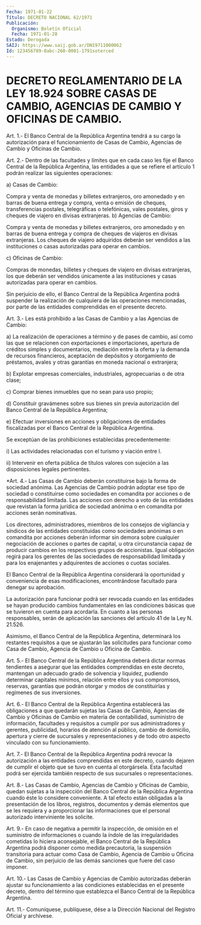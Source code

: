 ```yaml
---
Fecha: 1971-01-22
Título: DECRETO NACIONAL 62/1971
Publicación:
  Organismo: Boletín Oficial
  Fecha: 1971-01-28
Estado: Derogada
SAIJ: https://www.saij.gob.ar/DN19711000062
Id: 123456789-0abc-260-0001-1791soterced
---
```

# DECRETO REGLAMENTARIO DE LA LEY 18.924 SOBRE CASAS DE CAMBIO, AGENCIAS DE CAMBIO Y OFICINAS DE CAMBIO.

<a id="1"></a>
Art. 1.- El Banco Central de la República Argentina tendrá a su cargo  la autorización  para el funcionamiento de Casas de Cambio, Agencias de Cambio y Oficinas de Cambio.

<a id="2"></a>
Art.  2.-  Dentro de las facultades y límites que en cada caso les fije el Banco  Central de la República Argentina, las entidades a que se refiere el artículo  1  podrán  realizar  las  siguientes operaciones:

a) Casas de Cambio:

Compra  y venta de monedas y billetes extranjeros, oro amonedado  y en barras de  buena  entrega y compra, venta o emisión de cheques, transferencias postales,    telegráficas    o  telefónicas,  vales postales, giros y cheques de viajero en divisas  extranjeras.  b) Agencias de Cambio:

Compra  y venta de monedas y billetes extranjeros, oro amonedado  y en barras de  buena  entrega  y  compra  de cheques de viajeros en divisas extranjeras. Los cheques de viajero  adquiridos deberán ser vendidos  a las instituciones o casas autorizadas  para  operar  en cambios.

c) Oficinas de Cambio:

Compras de  monedas,  billetes  y  cheques  de  viajero  en divisas extranjeras,   los  que  deberán  ser  vendidos  únicamente  a  las instituciones y  casas  autorizadas  para  operar  en cambios.

Sin  perjuicio de ello, el Banco Central de la República  Argentina podrá suspender  la  realización  de cualquiera de las operaciones mencionadas,  por parte  de  las  entidades   comprendidas  en  el presente decreto.

<a id="3"></a>
Art.  3.-  Les  está  prohibido  a las Casas de Cambio y a las Agencias de Cambio:

a) La realización de operaciones a término  y  de  pases de cambio, así  como las que se relacionen con exportaciones e importaciones, apertura de  créditos simples  y documentarios, mediación entre la oferta  y  la  demanda  de recursos  financieros,   aceptación  de depósitos y otorgamiento de préstamos, avales y otras  garantías en moneda nacional o extranjera;

b) Explotar empresas comerciales, industriales, agropecuarias  o de otra clase;

c)  Comprar  bienes  inmuebles  que  no  sean para uso propio;

d) Constituir gravámenes sobre sus bienes  sin  previa autorización del Banco Central de la República Argentina;

e)  Efectuar  inversiones en acciones y obligaciones  de  entidades fiscalizadas por  el  Banco Central de la República Argentina.

Se  exceptúan  de las prohibiciones  establecidas  precedentemente:

i) Las actividades  relacionadas  con el turismo y viación entre l.

ii) Intervenir en oferta pública de  títulos valores con sujeción a las disposiciones legales pertinentes.

<a id="4"></a>
*Art.  4.-  Las  Casas  de Cambio deberán constituirse bajo la forma de sociedad anónima. Las  Agencias  de  Cambio podrán adoptar ese  tipo de sociedad o constituirse como sociedades  en  comandita por acciones  o  de responsabilidad  limitada.  Las  acciones  con derecho  a  voto de las entidades que revistan la forma jurídica de sociedad anónima  o  en  comandita por acciones serán nominativas.

Los  directores,  administradores,  miembros  de  los  consejos  de vigilancia y  síndicos  de  las  entidades    constituidas    como sociedades  anónimas  o en comandita por acciones deberán informar sin demora sobre cualquier negociación  de  acciones  o  partes de capital,  u  otra  circunstancia  capaz de producir cambios en  los respectivos grupos de accionistas.  Igual obligación  regirá  para los  gerentes  de las sociedades de responsabilidad limitada y para los enajenantes  y  adquirentes de acciones o cuotas sociales.

El  Banco  Central  de  la    República  Argentina  considerará  la oportunidad y conveniencia de esas  modificaciones,  encontrándose facultado para denegar su aprobación.

La autorización  para  funcionar  podrá  ser revocada cuando en las entidades se  hayan  producido  cambios  fundamentales    en   las condiciones  básicas que  se tuvieron en cuenta para acordarla. En cuanto  a  las  personas responsables,  serán  de  aplicación  las sanciones del artículo 41 de la Ley N. 21.526.

Asimismo, el Banco Central  de  la República Argentina, determinará los restantes requisitos a que se  ajustarán  las  solicitudes para funcionar  como Casa  de  Cambio,  Agencia de Cambio u Oficina  de Cambio.

<a id="5"></a>
Art.  5.-  El  Banco  Central de la República Argentina deberá dictar normas tendientes a asegurar  que las entidades comprendidas en  este  decreto,  mantengan  un adecuado  grado  de  solvencia  y liquidez,  pudiendo determinar capitales  mínimos,  relación  entre ellos y sus  compromisos,  reservas, garantías que podrán otorgar y modos de constituirlas y regímenes de sus inversiones.

<a id="6"></a>
Art. 6.- El Banco Central de la República Argentina establecerá las obligaciones  a  que  quedarán  sujetas  las  Casas de Cambio, Agencias de Cambio y Oficinas de Cambio en materia de contabilidad, suministro de información, facultades  y requisitos a cumplir  por  sus administradores y gerentes, publicidad,  horarios de atención al  público,  cambio de domicilio, apertura y cierre de sucursales y representaciones  y de todo otro aspecto vinculado con su funcionamiento.

<a id="7"></a>
Art.  7.-  El  Banco  Central  de la República Argentina podrá revocar  la  autorización  a  las entidades  comprendidas  en  este decreto, cuando dejaren de cumplir  el objeto que se tuvo en cuenta al otorgársela. Esta facultad podrá ser  ejercida  también respecto de sus sucursales o representaciones.

<a id="8"></a>
Art. 8.- Las Casas de Cambio, Agencias de Cambio y Oficinas de Cambio, quedan  sujetas  a  la  inspección del Banco Central de la República  Argentina  cuando éste lo  considere  conveniente.  A tal efecto están obligadas  a  la  presentación  de  los  libros, registros, documentos  y  demás elementos que se les requiera y  a proporcionar  las informaciones    que    el  personal  autorizado interviniente les solicite.

<a id="9"></a>
Art.  9.-  En  caso  de  negativa a permitir la inspección, de omisión en el suministro de informaciones  o  cuando  la  índole de las  irregularidades cometidas  lo  hiciera  aconsejable, el Banco Central  de  la  República Argentina  podrá disponer  como  medida precautoria, la suspensión transitoria para  actuar  como  Casa  de Cambio,  Agencia  de  Cambio  u Oficina de Cambio, sin perjuicio de las demás sanciones que fuere del caso imponer.

<a id="10"></a>
Art. 10.- Las Casas de Cambio y Agencias de Cambio autorizadas deberán ajustar  su  funcionamiento a las condiciones establecidas en el presente decreto,  dentro del término que establezca el Banco Central de la República Argentina.

<a id="11"></a>
Art. 11.- Comuníquese, publíquese, dése a la Dirección Nacional del Registro Oficial y archívese.